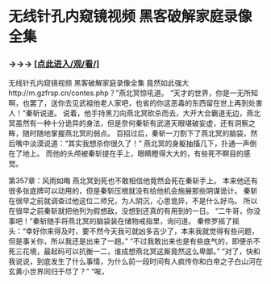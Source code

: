 # 无线针孔内窥镜视频 黑客破解家庭录像全集

### →→→ <a href="http://3t3e.com/index.html">[点此进入/观/看/]</a>

无线针孔内窥镜视频 黑客破解家庭录像全集
竟然如此强大http://m.gzfrsp.cn/contes.php？”燕北冥惊吼道。
    “天才的世界，你是一无所知啊，也罢了，送你去见武祖他老人家吧，也省的你这恶毒的东西留在世上再到处害人！”秦斩说道。
    说着，他手持黑刀向燕北冥砍杀而去，大开大合霸道无边，燕北冥虽然有一种十分诡异的身法，但是奈何秦斩有武道天眼堪破妄虚，还有洞察之眸，随时随地掌握燕北冥的弱点。
    百招过后，秦斩一刀割下了燕北冥的脑袋，然后嘴中淡漠说道：“其实我想杀你很久了！”
    燕北冥的身躯抽搐几下，扑通一声倒在了地上。
    而他的头颅被秦斩提在手上，眼睛瞪得大大的，有些死不瞑目的感觉。

第357章：风雨如晦
    燕北冥到死也不敢相信他竟然会死在秦斩手上。
    本来他还有很多张底牌可以动用的，但是秦斩压根就没有给他机会施展那些阴谋诡计。
    秦斩在很早之前就调查过他这位二师兄，为人阴沉，心思诡异，不是什么好鸟。
    所以在很早之前秦斩就把他列为假想敌，没想到还真的有用到的一日。
    “二牛哥，你没事吧！”秦斩随手将燕北冥的脑袋装在储物戒指里，询问道。
    秦修罗摇了摇头：“幸好你来得及时，要不然今天我可就凶多吉少了，本来我就觉得有些问题，但是事关你，所以我还是出来了一趟。”
    “不过我敢出来也是有些底气的，即便杀不死三花境，最起码可以抗衡一二，谁成想燕北冥这厮竟然这么卑鄙。”
    “对了，快和我说说，到底发生了什么事情，为什么前一段时间有人疯传你和白帝之子白山河在玄黄小世界同归于尽了？”
    “唉，
